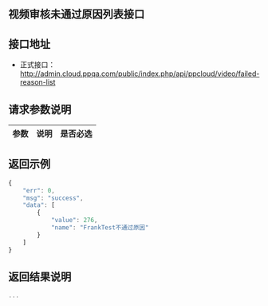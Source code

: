 视频审核未通过原因列表接口
----------

接口地址
----------
  * 正式接口：http://admin.cloud.ppqa.com/public/index.php/api/ppcloud/video/failed-reason-list

请求参数说明
----------
|  参数         |说明          |是否必选|
| ------------- |:-------------|:-----:|
返回示例
----------
```javascript
{
    "err": 0,
    "msg": "success",
    "data": [
        {
            "value": 276,
            "name": "FrankTest不通过原因"
        }
    ]
}
```

返回结果说明
----------
```javascript
...
```
